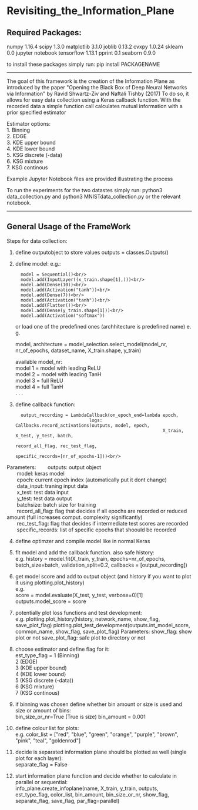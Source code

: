 # Revisiting_the_Information_Plane

## Required Packages:

numpy 1.16.4
scipy 1.3.0
matplotlib 3.1.0
joblib 0.13.2
cvxpy 1.0.24
sklearn 0.0
jupyter notebook
tensorflow 1.13.1
pprint 0.1
seaborn 0.9.0

to install these packages simply run:
pip install PACKAGENAME

---

The goal of this framework is the creation of the Information Plane as introduced by the paper "Opening the Black Box of Deep Neural Networks via Information" by Ravid Shwartz-Ziv and
Naftali Tishby (2017)
To do so, it allows for easy data collection using a Keras callback function.
With the recorded data a simple function call calculates mutual information with a prior specified
estimator

Estimator options:<br/>
    1. Binning<br/>
    2. EDGE<br/>
    3. KDE upper bound<br/>
    4. KDE lower bound<br/>
    5. KSG discrete (-data)<br/>
    6. KSG mixture<br/>
    7. KSG continous<br/>
    

Example Jupyter Notebook files are provided illustrating the process

To run the experiments for the two datastes simply run:
python3 data_collection.py and python3 MNISTdata_collection.py or the relevant notebook.

---

## General Usage of the FrameWork

Steps for data collection:
1. define outputobject to store values
    outputs = classes.Outputs()

2. define model:
e.g.:<br/>

         model = Sequential()<br/>
         model.add(InputLayer((x_train.shape[1],)))<br/>
         model.add(Dense(10))<br/>
         model.add(Activation("tanh"))<br/>
         model.add(Dense(7))<br/>
         model.add(Activation("tanh"))<br/>
         model.add(Flatten())<br/>
         model.add(Dense(y_train.shape[1]))<br/>
         model.add(Activation("softmax"))

   or load one of the predefined ones (archhitecture is predefined name)
   e. g. 
   
    model, architecture = model_selection.select_model(model_nr, nr_of_epochs, dataset_name, X_train.shape, y_train)

   available model_nr: <br/>
   model 1 = model with leading ReLU<br/>
   model 2 = model with leading TanH<br/>
   model 3 = full ReLU<br/>
   model 4 = full TanH<br/>
        .
        .
        .
            
3. define callback function:<br/>
     
         output_recording = LambdaCallback(on_epoch_end=lambda epoch,
                                   logs: Callbacks.record_activations(outputs, model, epoch,
                                                               X_train, X_test, y_test, batch,
                                                               record_all_flag, rec_test_flag,
                                                               specific_records=[nr_of_epochs-1]))<br/>
  Parameters:
             &nbsp;&nbsp;&nbsp;&nbsp;&nbsp;&nbsp; outputs: output object<br/>
             &nbsp;&nbsp;&nbsp;&nbsp;&nbsp;&nbsp; model: keras model<br/>
             &nbsp;&nbsp;&nbsp;&nbsp;&nbsp;&nbsp; epoch: current epoch index (automatically put it dont change)<br/>
             &nbsp;&nbsp;&nbsp;&nbsp;&nbsp;&nbsp; data_input: traning input data<br/>
             &nbsp;&nbsp;&nbsp;&nbsp;&nbsp;&nbsp; x_test: test data input<br/>
             &nbsp;&nbsp;&nbsp;&nbsp;&nbsp;&nbsp; y_test: test data output<br/>
             &nbsp;&nbsp;&nbsp;&nbsp;&nbsp;&nbsp; batchsize: batch size for training<br/>
             &nbsp;&nbsp;&nbsp;&nbsp;&nbsp;&nbsp; record_all_flag: flag that decides if all epochs are recorded or
                                 reduced amount (full increases comput. complexity significantly)<br/>
             &nbsp;&nbsp;&nbsp;&nbsp;&nbsp;&nbsp; rec_test_flag: flag that decides if intermediate test scores are recorded<br/>
             &nbsp;&nbsp;&nbsp;&nbsp;&nbsp;&nbsp; specific_records: list of specific epochs that shoould be recorded<br/>   
                
4. define optimzer and compile model like in normal Keras

5. fit model and add the callback function. also safe history:<br/>
    e.g. history = model.fit(X_train, y_train, epochs=nr_of_epochs, batch_size=batch,
                        validation_split=0.2, callbacks = [output_recording])
                                                               
6. get model score and add to output object
   (and history if you want to plot it using plotting.plot_history)<br/>
    e.g.<br/>
    score = model.evaluate(X_test, y_test, verbose=0)[1]<br/>
    outputs.model_score = score<br/>                      
                                                                                    
7. potentially plot loss functions and test development:    <br/>
e.g.  plotting.plot_history(history, network_name, show_flag, save_plot_flag)
                plotting.plot_test_development(outputs.int_model_score, common_name, show_flag,
                                               save_plot_flag)
          Parameters: 
              show_flag: show plot or not
              save_plot_flag: safe plot to directory or not
                                                               
8. choose estimator and define flag for it:<br/>
    est_type_flag = 1 (Binning)<br/>
                    2 (EDGE)<br/>
                    3 (KDE upper bound)<br/>
                    4 (KDE lower bound)<br/>
                    5 (KSG discrete (-data))<br/>
                    6 (KSG mixture)<br/>
                    7 (KSG continous)<br/>
                    
9. if binning was chosen define whether bin amount or size is used and size or amount of bins:<br/>
    bin_size_or_nr=True (True is size)
    bin_amount = 0.001
    
10. define colour list for plots:<br/>
     e.g. color_list = ["red", "blue", "green", "orange", "purple",
                        "brown", "pink", "teal", "goldenrod"]
   
11. decide is separated information plane should be plotted as well (single plot for each layer):<br/>
     separate_flag = False
                                                               
12. start information plane function and decide whether to calculate in parallel or sequential:<br/>
    info_plane.create_infoplane(name, X_train, y_train, outputs,
                                est_type_flag, color_list, bin_amount,
                                bin_size_or_nr, show_flag,
                                separate_flag,
                                save_flag, par_flag=parallel)
